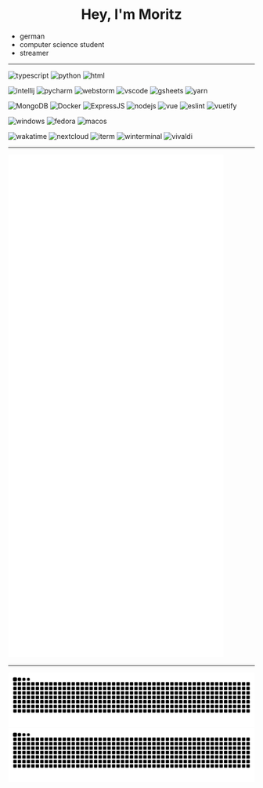 <h1 align="center">Hey, I'm Moritz</h1>

<ul>
	<li>german
	<li>computer science student</li>
	<li>streamer
</ul>
<hr>

![typescript](https://img.shields.io/badge/TypeScript-007ACC?style=for-the-badge&logo=typescript&logoColor=white) ![python](https://img.shields.io/badge/Python-3776AB?style=for-the-badge&logo=python&logoColor=white) ![html](https://img.shields.io/badge/HTML5-E34F26?style=for-the-badge&logo=html5&logoColor=white)  

![intellij](https://img.shields.io/badge/IntelliJ_IDEA-000000.svg?style=for-the-badge&logo=intellij-idea&logoColor=white) ![pycharm](https://img.shields.io/badge/PyCharm-000000.svg?&style=for-the-badge&logo=PyCharm&logoColor=white) ![webstorm](https://img.shields.io/badge/WebStorm-000000?style=for-the-badge&logo=WebStorm&logoColor=white) ![vscode](https://img.shields.io/badge/Visual_Studio_Code-0078D4?style=for-the-badge&logo=visual%20studio%20code&logoColor=white) ![gsheets](https://img.shields.io/badge/Google%20Sheets-34A853?style=for-the-badge&logo=google-sheets&logoColor=white) ![yarn](https://img.shields.io/badge/Yarn-2C8EBB?style=for-the-badge&logo=yarn&logoColor=white)

![MongoDB](https://img.shields.io/badge/MongoDB-4EA94B?style=for-the-badge&logo=mongodb&logoColor=white) ![Docker](https://img.shields.io/badge/Docker-2CA5E0?style=for-the-badge&logo=docker&logoColor=white) ![ExpressJS](https://img.shields.io/badge/Express.js-000000?style=for-the-badge&logo=express&logoColor=white)  ![nodejs](https://img.shields.io/badge/Node.js-339933?style=for-the-badge&logo=nodedotjs&logoColor=white) ![vue](https://img.shields.io/badge/Vue.js-35495E?style=for-the-badge&logo=vuedotjs&logoColor=4FC08D) ![eslint](https://img.shields.io/badge/eslint-3A33D1?style=for-the-badge&logo=eslint&logoColor=white) ![vuetify](https://img.shields.io/badge/Vuetify-1867C0?style=for-the-badge&logo=vuetify&logoColor=white)

![windows](https://img.shields.io/badge/Windows-0078D6?style=for-the-badge&logo=windows&logoColor=white) ![fedora](https://img.shields.io/badge/Fedora-294172?style=for-the-badge&logo=fedora&logoColor=white) ![macos](https://img.shields.io/badge/mac%20os-000000?style=for-the-badge&logo=apple&logoColor=white)

![wakatime](https://img.shields.io/badge/WakaTime-000000?style=for-the-badge&logo=WakaTime&logoColor=white) ![nextcloud](https://img.shields.io/badge/Nextcloud-0082C9?style=for-the-badge&logo=Nextcloud&logoColor=white) ![iterm](https://img.shields.io/badge/iTerm2-000000?style=for-the-badge&logo=iterm2&logoColor=white) ![winterminal](https://img.shields.io/badge/windows%20terminal-4D4D4D?style=for-the-badge&logo=windows%20terminal&logoColor=white) ![vivaldi](https://img.shields.io/badge/Vivaldi-EF3939?style=for-the-badge&logo=Vivaldi&logoColor=white
) ![]()

<hr>

![Statistics](./github-metrics.svg)

<hr>

![GitHub Snake Light](https://raw.githubusercontent.com/c0dermo/c0dermo/output/github-snake.svg#gh-light-mode-only)
![GitHub Snake dark](https://raw.githubusercontent.com/c0dermo/c0dermo/output/github-snake-dark.svg#gh-dark-mode-only)
